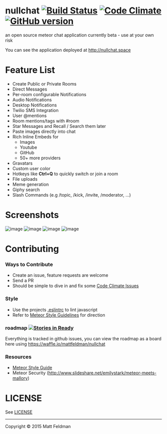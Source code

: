 nullchat [![Build Status](https://img.shields.io/travis/mattfeldman/nullchat/master.svg?style=flat)](https://travis-ci.org/mattfeldman/nullchat) [![Code Climate](https://img.shields.io/codeclimate/github/mattfeldman/nullchat.svg?style=flat)](https://codeclimate.com/github/mattfeldman/nullchat) [![GitHub version](https://img.shields.io/github/release/mattfeldman/nullchat.svg?style=flat)](https://github.com/mattfeldman/nullchat/releases)
========

an open source meteor chat application
currently beta - use at your own risk

You can see the application deployed at http://nullchat.space

# Feature List
- Create Public or Private Rooms
- Direct Messages
- Per-room configurable Notifications
- Audio Notifications
- Desktop Notifications
- Twilio SMS Integration
- User @mentions
- Room mentions/tags with #room
- Star Messages and Recall / Search them later
- Paste images directly into chat
- Rich Inline Embeds for
  - Images
  - Youtube
  - GitHub
  - 50+ more providers
- Gravatars
- Custom user color
- Hotkeys like **Ctrl+Q** to quickly switch or join a room
- File uploads
- Meme generation
- Giphy search
- Slash Commands (e.g /topic, /kick, /invite, /moderator, ...)

# Screenshots
![image](https://cloud.githubusercontent.com/assets/121500/7750933/e48a6bb8-ff8b-11e4-934d-604c3d36b1b5.png)
![image](https://cloud.githubusercontent.com/assets/121500/7719719/1c8c0efe-fe79-11e4-894d-74017b0cb6a3.png)
![image](https://cloud.githubusercontent.com/assets/121500/7719648/4b820c78-fe78-11e4-86ef-b4594e82c2c6.png)
![image](https://cloud.githubusercontent.com/assets/121500/7719672/9de0e214-fe78-11e4-95dd-ed4d6319e56c.png)

# Contributing
### Ways to Contribute
- Create an issue, feature requests are welcome
- Send a PR
- Should be simple to dive in and fix some [Code Climate Issues](https://codeclimate.com/github/mattfeldman/nullchat/issues)

### Style
- Use the projects [.eslintrc](https://github.com/mattfeldman/nullchat/blob/master/.eslintrc) to lint javascript
- Refer to [Meteor Style Guidelines](https://github.com/meteor/meteor/wiki/Meteor-Style-Guide) for direction

### roadmap [![Stories in Ready](https://badge.waffle.io/mattfeldman/nullchat.png?label=ready&title=Ready)](https://waffle.io/mattfeldman/nullchat)
Everything is tracked in github issues, you can view the roadmap as a board here using https://waffle.io/mattfeldman/nullchat
### Resources
- [Meteor Style Guide](https://github.com/meteor/meteor/wiki/Meteor-Style-Guide)
- Meteor Security (http://www.slideshare.net/emilystark/meteor-meets-mallory)

# LICENSE
See [LICENSE](/LICENSE)

---
Copyright © 2015 Matt Feldman
